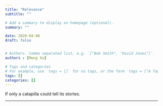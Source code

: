 ```yaml
---
title: "Relevance"
subtitle: ""

# Add a summary to display on homepage (optional).
summary: ""

date: 2020-04-08
draft: false


# Authors. Comma separated list, e.g. `["Bob Smith", "David Jones"]`.
authors : [Meng Xu]

# Tags and categories
# For example, use `tags = []` for no tags, or the form `tags = ["A Tag", "Another Tag"]` for one or more tags.
tags: []
categories: []
---
```

If only a catapilla could tell its stories.
 
 
----





